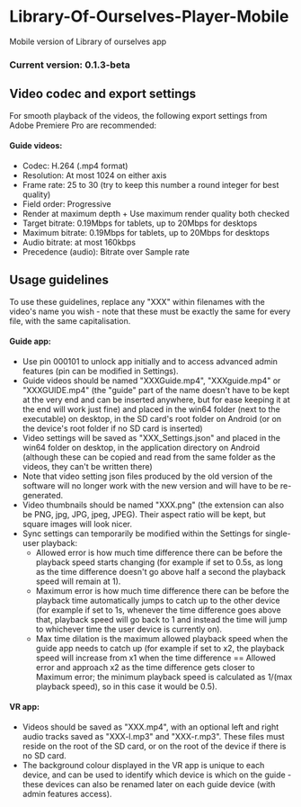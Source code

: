 # Library-Of-Ourselves-Player-Mobile
Mobile version of Library of ourselves app

### Current version: 0.1.3-beta

## Video codec and export settings
For smooth playback of the videos, the following export settings from Adobe Premiere Pro are recommended:
#### Guide videos:
* Codec: H.264 (.mp4 format)
* Resolution: At most 1024 on either axis
* Frame rate: 25 to 30 (try to keep this number a round integer for best quality)
* Field order: Progressive
* Render at maximum depth + Use maximum render quality both checked
* Target bitrate: 0.19Mbps for tablets, up to 20Mbps for desktops
* Maximum bitrate: 0.19Mbps for tablets, up to 20Mbps for desktops
* Audio bitrate: at most 160kbps
* Precedence (audio): Bitrate over Sample rate

## Usage guidelines
To use these guidelines, replace any "XXX" within filenames with the video's name you wish - note that these must be exactly the same for every file, with the same capitalisation.
#### Guide app:
* Use pin 000101 to unlock app initially and to access advanced admin features (pin can be modified in Settings).
* Guide videos should be named "XXXGuide.mp4", "XXXguide.mp4" or "XXXGUIDE.mp4" (the "guide" part of the name doesn't have to be kept at the very end and can be inserted anywhere, but for ease keeping it at the end will work just fine) and placed in the win64 folder (next to the executable) on desktop, in the SD card's root folder on Android (or on the device's root folder if no SD card is inserted)
* Video settings will be saved as "XXX_Settings.json" and placed in the win64 folder on desktop, in the application directory on Android (although these can be copied and read from the same folder as the videos, they can't be written there)
* Note that video setting json files produced by the old version of the software will no longer work with the new version and will have to be re-generated.
* Video thumbnails should be named "XXX.png" (the extension can also be PNG, jpg, JPG, jpeg, JPEG). Their aspect ratio will be kept, but square images will look nicer.
* Sync settings can temporarily be modified within the Settings for single-user playback:
	- Allowed error is how much time difference there can be before the playback speed starts changing (for example if set to 0.5s, as long as the time difference doesn't go above half a second the playback speed will remain at 1).
	- Maximum error is how much time difference there can be before the playback time automatically jumps to catch up to the other device (for example if set to 1s, whenever the time difference goes above that, playback speed will go back to 1 and instead the time will jump to whichever time the user device is currently on).
	- Max time dilation is the maximum allowed playback speed when the guide app needs to catch up (for example if set to x2, the playback speed will increase from x1 when the time difference == Allowed error and approach x2 as the time difference gets closer to Maximum error; the minimum playback speed is calculated as 1/(max playback speed), so in this case it would be 0.5).
#### VR app:
* Videos should be saved as "XXX.mp4", with an optional left and right audio tracks saved as "XXX-l.mp3" and "XXX-r.mp3". These files must reside on the root of the SD card, or on the root of the device if there is no SD card.
* The background colour displayed in the VR app is unique to each device, and can be used to identify which device is which on the guide - these devices can also be renamed later on each guide device (with admin features access).
